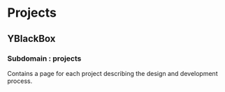 # Projects

## YBlackBox

### Subdomain : projects

Contains a page for each project describing the design and development process.
